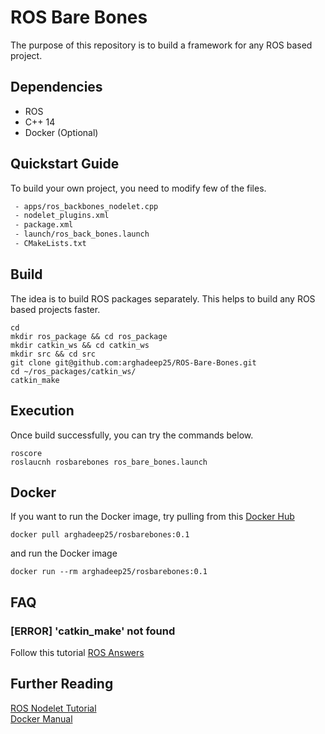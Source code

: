 # ROS Bare Bones

The purpose of this repository is to build a framework for any ROS based project.

## Dependencies
- ROS
- C++ 14
- Docker (Optional)

##  Quickstart Guide
To build your own project, you need to modify few of the files.
```html
 - apps/ros_backbones_nodelet.cpp
 - nodelet_plugins.xml
 - package.xml
 - launch/ros_back_bones.launch
 - CMakeLists.txt
```

## Build

The idea is to build ROS packages separately. This helps to build any ROS based projects faster. 
```
cd
mkdir ros_package && cd ros_package
mkdir catkin_ws && cd catkin_ws
mkdir src && cd src
git clone git@github.com:arghadeep25/ROS-Bare-Bones.git
cd ~/ros_packages/catkin_ws/
catkin_make
```

## Execution
Once build successfully, you can try the commands below.
```
roscore
roslaucnh rosbarebones ros_bare_bones.launch
```

## Docker 

If you want to run the Docker image, try pulling from this [Docker Hub](https://hub.docker.com/r/arghadeep25/rosbarebones/)

```
docker pull arghadeep25/rosbarebones:0.1
```

and run the Docker image

```
docker run --rm arghadeep25/rosbarebones:0.1
```
## FAQ
### [ERROR] 'catkin_make' not found
Follow this tutorial [ROS Answers](https://answers.ros.org/question/206876/how-often-do-i-need-to-source-setupbash/)
## Further Reading

[ROS Nodelet Tutorial](http://wiki.ros.org/nodelet/Tutorials/Porting%20nodes%20to%20nodelets)\
[Docker Manual](https://github.com/arghadeep25/Docker-Manual)
